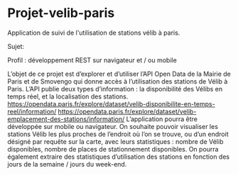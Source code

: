 # Projet-velib-paris
Application de suivi de l'utilisation de stations vélib à paris.

Sujet:

Profil : développement REST sur navigateur et / ou mobile

L’objet de ce projet est d’explorer et d’utiliser l’API Open Data de la Mairie de Paris et de Smovengo
qui donne accès à l’utilisation des stations de Vélib à Paris. L’API publie deux types d’information : la
disponibilité des Vélibs en temps réel, et la localisation des stations.
https://opendata.paris.fr/explore/dataset/velib-disponibilite-en-temps-reel/information/
https://opendata.paris.fr/explore/dataset/velib-emplacement-des-stations/information/
L’application pourra être développée sur mobile ou navigateur.
On souhaite pouvoir visualiser les stations Vélib les plus proches de l’endroit où l’on se trouve, ou
d’un endroit désigné par requête sur la carte, avec leurs statistiques : nombre de Vélib disponibles,
nombre de places de stationnement disponibles.
On pourra également extraire des statistiques d’utilisation des stations en fonction des jours de la
semaine / jours du week-end.
